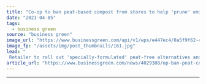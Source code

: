 ```yaml
---
title: "Co-op to ban peat-based compost from stores to help 'prune' emissions"
date: "2021-04-05"
tags: 
  - business green
source: "business green"
image_url: "https://www.businessgreen.com/api/v1/wps/e447ec4/8a5f9f62-4f40-44ee-925d-5c9c0f02e94c/3/Coop-185x114.jpg"
image_fp: "/assets/img/post_thumbnails/161.jpg"
lead: "
 Retailer to roll out 'specially-formulated' peat-free alternatives and remove peat-based compost across all 1,100 of its UK stores ..."
article_url: "https://www.businessgreen.com/news/4029388/op-ban-peat-compost-stores-help-prune-emissions"
---
```


---
